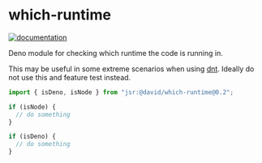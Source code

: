 # which-runtime

[![documentation](https://doc.deno.land/badge.svg)](https://jsr.io/@david/which-runtime)

Deno module for checking which runtime the code is running in.

This may be useful in some extreme scenarios when using
[dnt](https://github.com/dsherret/dnt). Ideally do not use this and feature test
instead.

```ts
import { isDeno, isNode } from "jsr:@david/which-runtime@0.2";

if (isNode) {
  // do something
}

if (isDeno) {
  // do something
}
```
